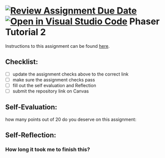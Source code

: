 [![Review Assignment Due Date](https://classroom.github.com/assets/deadline-readme-button-24ddc0f5d75046c5622901739e7c5dd533143b0c8e959d652212380cedb1ea36.svg)](https://classroom.github.com/a/dFH1Gw6i)
[![Open in Visual Studio Code](https://classroom.github.com/assets/open-in-vscode-718a45dd9cf7e7f842a935f5ebbe5719a5e09af4491e668f4dbf3b35d5cca122.svg)](https://classroom.github.com/online_ide?assignment_repo_id=14413819&assignment_repo_type=AssignmentRepo)
Phaser Tutorial 2
=====================

Instructions to this assignment can be found [here](https://uc.instructure.com/courses/1641850/assignments/20048180).

## Checklist:
- [ ] update the assignment checks above to the correct link
- [ ] make sure the assignment checks pass
- [ ] fill out the self evaluation and Reflection
- [ ] submit the repository link on Canvas

## Self-Evaluation:

how many points out of 20 do you deserve on this assignment:

## Self-Reflection:

### How long it took me to finish this?
